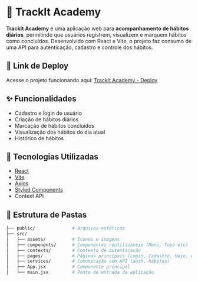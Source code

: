 # 📘 TrackIt Academy

**TrackIt Academy** é uma aplicação web para **acompanhamento de hábitos diários**, permitindo que usuários registrem, visualizem e marquem hábitos como concluídos. Desenvolvido com React e Vite, o projeto faz consumo de uma API para autenticação, cadastro e controle dos hábitos.

## 🔗 Link de Deploy

Acesse o projeto funcionando aqui: [TrackIt Academy - Deploy](https://trackit-academy.vercel.app)

## ✨ Funcionalidades

- Cadastro e login de usuário
- Criação de hábitos diários
- Marcação de hábitos concluídos
- Visualização dos hábitos do dia atual
- Histórico de hábitos

## 🚀 Tecnologias Utilizadas

- [React](https://reactjs.org/)
- [Vite](https://vitejs.dev/)
- [Axios](https://axios-http.com/)
- [Styled Components](https://styled-components.com/)
- Context API

## 📂 Estrutura de Pastas

```bash
├── public/              # Arquivos estáticos
├── src/
│   ├── assets/          # Ícones e imagens
│   ├── components/      # Componentes reutilizáveis (Menu, Topo etc)
│   ├── contexts/        # Contexto de autenticação
│   ├── pages/           # Páginas principais (Login, Cadastro, Hoje, etc)
│   ├── services/        # Comunicação com API (auth, hábitos)
│   ├── App.jsx          # Componente principal
│   └── main.jsx         # Ponto de entrada da aplicação
